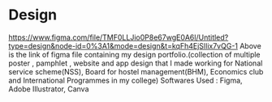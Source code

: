 # Design
https://www.figma.com/file/TMF0LLJio0P8e67wgE0A6l/Untitled?type=design&node-id=0%3A1&mode=design&t=kqFh4EjSlIix7vQG-1
Above is the link of figma file containing my design portfolio.(collection of multiple poster , pamphlet , website and app design that I made working for National service scheme(NSS), Board for hostel management(BHM), Economics club and International Programmes in my college)
Softwares Used : Figma, Adobe Illustrator, Canva
